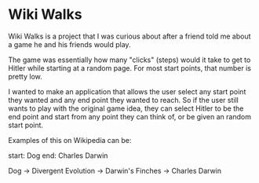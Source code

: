 # Wiki Walks

Wiki Walks is a project that I was curious about after a friend told me about a game he and his friends would play.

The game was essentially how many "clicks" (steps) would it take to get to Hitler while starting at a random page. For most start points, that number is pretty low.

I wanted to make an application that allows the user select any start point they wanted and any end point they wanted to reach. So if the user still wants to play with the original game idea, they can select Hitler to be the end point and start from any point they can think of, or be given an random start point.

Examples of this on Wikipedia can be:

start: Dog
end: Charles Darwin

Dog -> Divergent Evolution -> Darwin's Finches -> Charles Darwin
